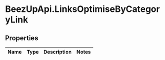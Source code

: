 # BeezUpApi.LinksOptimiseByCategoryLink

## Properties
Name | Type | Description | Notes
------------ | ------------- | ------------- | -------------


